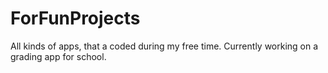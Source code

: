 # ForFunProjects
All kinds of apps, that a coded during my free time.
Currently working on a grading app for school.
